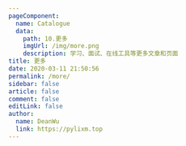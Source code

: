 ```yaml
---
pageComponent:
  name: Catalogue
  data:
    path: 10.更多
    imgUrl: /img/more.png
    description: 学习、面试、在线工具等更多文章和页面
title: 更多
date: 2020-03-11 21:50:56
permalink: /more/
sidebar: false
article: false
comment: false
editLink: false
author:
  name: DeanWu
  link: https://pylixm.top
---
```

